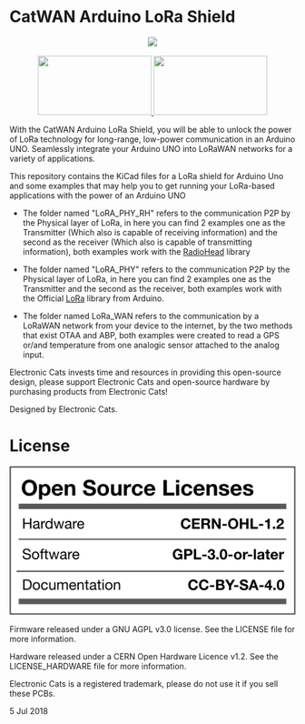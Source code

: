 # CatWAN Arduino LoRa Shield

<p align="center">
    <a href="https://github.com/ElectronicCats/CatWANShield/wiki">
        <img src="https://github.com/ElectronicCats/CatWANShield/assets/44976441/8de6e8b1-e15e-40ff-b99f-82983276b99c"/>
    </a>
</p>

<p align=center>
    <a href="https://electroniccats.com/store/loracatshield/">
        <img src="https://github.com/ElectronicCats/flipper-shields/assets/44976441/0c617467-052b-4ab1-a3b9-ba36e1f55a91" width="200" height="104" />
    </a>
    <a href="https://github.com/ElectronicCats/CatWANShield/wiki">
        <img src="https://github.com/ElectronicCats/flipper-shields/assets/44976441/6aa7f319-3256-442e-a00d-33c8126833ec" width="200" height="104" />
    </a>
</p>

With the CatWAN Arduino LoRa Shield, you will be able to unlock the power of LoRa technology for long-range, low-power communication in an Arduino UNO. Seamlessly integrate your Arduino UNO into LoRaWAN networks for a variety of applications.

This repository contains the KiCad files for a LoRa shield for Arduino Uno and some examples that may help you to get running your LoRa-based applications with the power of an Arduino UNO 

- The folder named "LoRA_PHY_RH" refers to the communication
P2P by the Physical layer of LoRa, in here you can find 2 examples one as the Transmitter (Which also  is capable of receiving information) and the second as the receiver (Which also is capable of transmitting information), both examples work with the [RadioHead](http://www.airspayce.com/mikem/arduino/RadioHead/) library  

- The folder named "LoRA_PHY" refers to the communication
P2P by the Physical layer of LoRa, in here you can find 2 examples one as the Transmitter and the second as the receiver, both examples work with the Official [LoRa](https://github.com/sandeepmistry/arduino-LoRa) library from Arduino.

- The folder named LoRa_WAN refers to the communication by a LoRaWAN network from your device to the internet, by the two methods that exist OTAA and ABP, both examples were created to read a GPS or/and temperature from one analogic sensor attached to the analog input.

Electronic Cats invests time and resources in providing this open-source design, please support Electronic Cats and open-source hardware by purchasing products from Electronic Cats!

Designed by Electronic Cats.

# License

![OpenSourceLicense](https://github.com/ElectronicCats/AjoloteBoard/raw/master/OpenSourceLicense.png)

Firmware released under a GNU AGPL v3.0 license. See the LICENSE file for more information.

Hardware released under a CERN Open Hardware Licence v1.2. See the LICENSE_HARDWARE file for more information.

Electronic Cats is a registered trademark, please do not use it if you sell these PCBs.

5 Jul 2018
